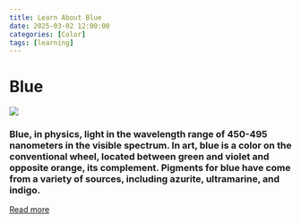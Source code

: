 ```yaml
---
title: Learn About Blue
date: 2025-03-02 12:00:00
categories: [Color]
tags: [learning]
---
```


# Blue
![](https://cdn.shopify.com/s/files/1/1038/1798/files/Navy-Blue-Color-Palette-with-Hex-Codes.png?v=1688970887)

### Blue, in physics, light in the wavelength range of 450-495 nanometers in the visible spectrum. In art, blue is a color on the conventional wheel, located between green and violet and opposite orange, its complement. Pigments for blue have come from a variety of sources, including azurite, ultramarine, and indigo.
[Read more](https://www.britannica.com/science/blue-color)
    